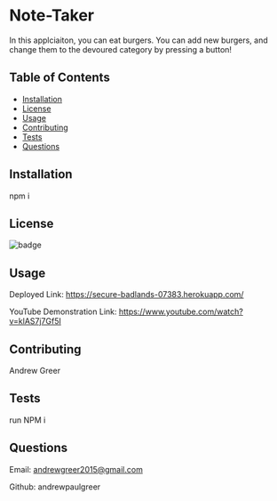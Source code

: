 # Note-Taker
In this applciaiton, you can eat burgers. You can add new burgers, and change them to the devoured category by pressing a button!

## Table of Contents

- [Installation](#installation)
- [License](#license)
- [Usage](#usage)
- [Contributing](#contributing)
- [Tests](#tests)
- [Questions](#questions)

## Installation

npm i

## License

![badge](https://img.shields.io/badge/License-MIT-green.svg)

## Usage

Deployed Link: https://secure-badlands-07383.herokuapp.com/

YouTube Demonstration Link: https://www.youtube.com/watch?v=klAS7j7Gf5I

## Contributing

Andrew Greer

## Tests

run NPM i

## Questions

Email: andrewgreer2015@gmail.com

Github: andrewpaulgreer
